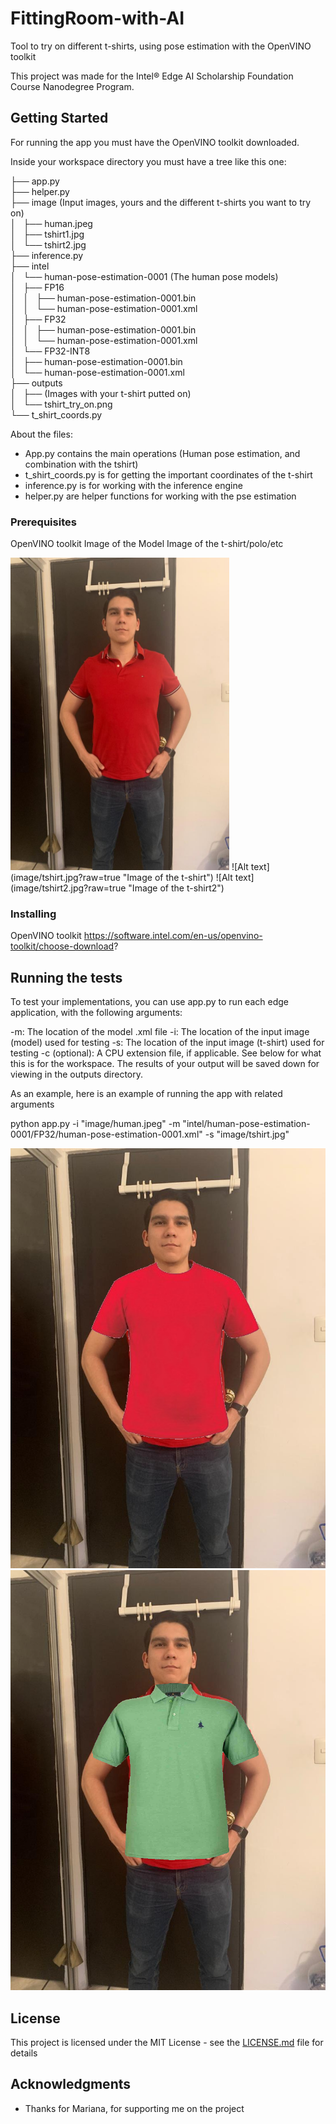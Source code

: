 # FittingRoom-with-AI

Tool to try on different t-shirts, using pose estimation with the OpenVINO toolkit 

This project was made for the Intel® Edge AI Scholarship Foundation Course Nanodegree Program.

## Getting Started

For running the app you must have the OpenVINO toolkit downloaded.

Inside your workspace directory you must have a tree like this one:

├── app.py <br />
├── helper.py <br />
├── image (Input images, yours and the different t-shirts you want to try on) <br />
│   ├── human.jpeg <br />
│   ├── tshirt1.jpg <br />
│   └── tshirt2.jpg <br />
├── inference.py <br />
├── intel <br />
│   └── human-pose-estimation-0001 (The human pose models) <br />
│       ├── FP16 <br />
│       │   ├── human-pose-estimation-0001.bin <br />
│       │   └── human-pose-estimation-0001.xml <br />
│       ├── FP32 <br />
│       │   ├── human-pose-estimation-0001.bin <br />
│       │   └── human-pose-estimation-0001.xml <br />
│       └── FP32-INT8 <br />
│           ├── human-pose-estimation-0001.bin <br />
│           └── human-pose-estimation-0001.xml <br />
├── outputs <br />
│   ├── (Images with your t-shirt putted on) <br />
│   └── tshirt_try_on.png <br />
└── t_shirt_coords.py <br />

About the files:
* App.py contains the main operations (Human pose estimation, and combination with the tshirt)
* t_shirt_coords.py is for getting the important coordinates of the t-shirt
* inference.py is for working with the inference engine
* helper.py are helper functions for working with the pse estimation

### Prerequisites

OpenVINO toolkit
Image of the Model
Image of the t-shirt/polo/etc

<img src="https://github.com/yesusbc/FittingRoom-With-AI/blob/master/image/human.jpeg" alt="Model" width="350" height="500">
![Alt text](image/tshirt.jpg?raw=true "Image of the t-shirt")
![Alt text](image/tshirt2.jpg?raw=true "Image of the t-shirt2")


### Installing

OpenVINO toolkit
https://software.intel.com/en-us/openvino-toolkit/choose-download?

## Running the tests

To test your implementations, you can use app.py to run each edge application, with the following arguments:

-m: The location of the model .xml file
-i: The location of the input image (model) used for testing
-s: The location of the input image (t-shirt) used for testing
-c (optional): A CPU extension file, if applicable. See below for what this is for the workspace. The results of your output will be saved down for viewing in the outputs directory.

As an example, here is an example of running the app with related arguments

python app.py -i "image/human.jpeg" -m "intel/human-pose-estimation-0001/FP32/human-pose-estimation-0001.xml" -s "image/tshirt.jpg"

![Alt text](outputs/tshirt_try_on1.png?raw=true "Image of the result")
![Alt text](outputs/tshirt_try_on2.png?raw=true "Image of the result2")

## License

This project is licensed under the MIT License - see the [LICENSE.md](LICENSE.md) file for details

## Acknowledgments

* Thanks for Mariana, for supporting me on the project
